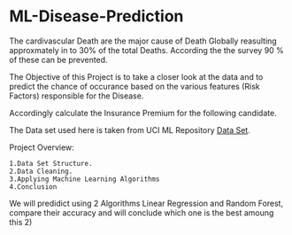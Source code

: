 # ML-Disease-Prediction
The cardivascular Death are the major cause of Death Globally reasulting approxmately in to 30% of the total Deaths. According the the survey 90 % of these can be prevented.

The Objective of this Project is to take a closer look at the data and to predict the chance of occurance based on the various features (Risk Factors) responsible for the Disease.

Accordingly calculate the Insurance Premium for the following candidate.

The Data set used here is taken from UCI ML Repository [Data Set](http://archive.ics.uci.edu/ml/datasets/Heart+Disease).

Project Overview:

    1.Data Set Structure.
    2.Data Cleaning.
    3.Applying Machine Learning Algorithms
    4.Conclusion
    
We will predidict using 2 Algorithms Linear Regression and Random Forest, compare their accuracy and will conclude which one is the best amoung this 2)
